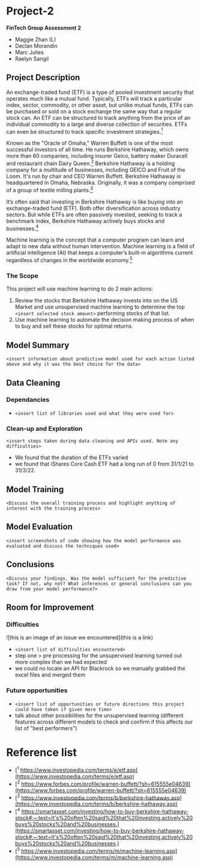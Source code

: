 # Project-2
**FinTech Group Assessment 2**

- Maggie Zhan (L)
- Declan Morandin
- Marc Julies
- Raelyn Sangil

## Project Description

An exchange-traded fund (ETF) is a type of pooled investment security that operates much like a mutual fund. Typically, ETFs will track a particular index, sector, commodity, or other asset, but unlike mutual funds, ETFs can be purchased or sold on a stock exchange the same way that a regular stock can. An ETF can be structured to track anything from the price of an individual commodity to a large and diverse collection of securities. ETFs can even be structured to track specific investment strategies.[<sup>1</sup>](#reference-list)

Known as the "Oracle of Omaha," Warren Buffett is one of the most successful investors of all time. He runs Berkshire Hathaway, which owns more than 60 companies, including insurer Geico, battery maker Duracell and restaurant chain Dairy Queen.[<sup>2</sup>](#reference-list) Berkshire Hathaway is a holding company for a multitude of businesses, including GEICO and Fruit of the Loom. It's run by chair and CEO Warren Buffett. Berkshire Hathaway is headquartered in Omaha, Nebraska. Originally, it was a company comprised of a group of textile milling plants.[<sup>3</sup>](#reference-list)

It’s often said that investing in Berkshire Hathaway is like buying into an exchange-traded fund (ETF). Both offer diversification across industry sectors. But while ETFs are often passively invested, seeking to track a benchmark index, Berkshire Hathaway actively buys stocks and businesses.[<sup>4</sup>](#reference-list)

Machine learning is the concept that a computer program can learn and adapt to new data without human intervention. Machine learning is a field of artificial intelligence (AI) that keeps a computer’s built-in algorithms current regardless of changes in the worldwide economy.[<sup>5</sup>](#reference-list)

### The Scope

This project will use machine learning to do 2 main actions:

1. Review the stocks that Berkshire Hathaway invests into on the US Market and use unsupervised machine learning to determine the top `<insert selected stock amount>` performing stocks of that list.
2. Use machine learning to automate the decision making process of when to buy and sell these stocks for optimal returns.

## Model Summary

`<insert information about predictive model used for each action listed above and why it was the best choice for the data>`

## Data Cleaning

### Dependancies

- `<insert list of libraries used and what they were used for>`

### Clean-up and Exploration

`<insert steps taken during data cleaning and APIs used. Note any difficulties>`
- We found that the duration of the ETFs varied
- we found that iShares Core Cash ETF had a long run of 0 from 31/1/21 to 31/3/22.

## Model Training

`<Discuss the overall training process and highlight anything of interest with the training process>`

## Model Evaluation

`<insert screenshots of code showing how the model performance was evaluated and discuss the techniques used>`

## Conclusions

`<Discuss your findings. Was the model sufficient for the predictive task? If not, why not? What inferences or general conclusions can you draw from your model performance?>`

## Room for Improvement

### Difficulties

![this is an image of an issue we encountered](this is a link)

- `<insert list of difficulties encountered>`
- step one > pre processing for the unsupervised learning turned out more complex than we had expected
- we could no locate an API for Blackrock so we manually grabbed the excel files and merged them

### Future opportunities

- `<insert list of opportunities or future directions this project could have taken if given more time>`
- talk about other possibilities for the unsupervised learning (different features across different models to check and confirm if this affects our list of "best performers")

# Reference list

- [<sup>1</sup> https://www.investopedia.com/terms/e/etf.asp](https://www.investopedia.com/terms/e/etf.asp)
- [<sup>2</sup> https://www.forbes.com/profile/warren-buffett/?sh=615555e04639](https://www.forbes.com/profile/warren-buffett/?sh=615555e04639)
- [<sup>3</sup> https://www.investopedia.com/terms/b/berkshire-hathaway.asp](https://www.investopedia.com/terms/b/berkshire-hathaway.asp)
- [<sup>4</sup> https://smartasset.com/investing/how-to-buy-berkshire-hathaway-stock#:~:text=It's%20often%20said%20that%20investing,actively%20buys%20stocks%20and%20businesses.](https://smartasset.com/investing/how-to-buy-berkshire-hathaway-stock#:~:text=It's%20often%20said%20that%20investing,actively%20buys%20stocks%20and%20businesses.)
- [<sup>5</sup> https://www.investopedia.com/terms/m/machine-learning.asp](https://www.investopedia.com/terms/m/machine-learning.asp)